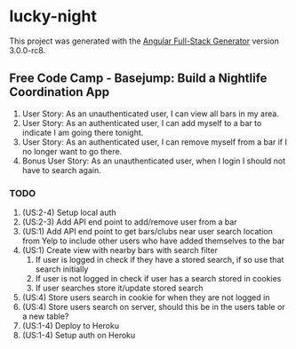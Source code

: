 # lucky-night

This project was generated with the [Angular Full-Stack Generator](https://github.com/DaftMonk/generator-angular-fullstack) version 3.0.0-rc8.

## Free Code Camp - Basejump: Build a Nightlife Coordination App
1)  User Story: As an unauthenticated user, I can view all bars in my area.
2)  User Story: As an authenticated user, I can add myself to a bar to indicate I am going there tonight.
3)  User Story: As an authenticated user, I can remove myself from a bar if I no longer want to go there.
4)  Bonus User Story: As an unauthenticated user, when I login I should not have to search again.

### TODO
<ol>
<li>(US:2-4)  Setup local auth</li>
<li>(US:2-3)  Add API end point to add/remove user from a bar</li>
<li>(US:1)    Add API end point to get bars/clubs near user search location from Yelp to include other users who have added themselves to the bar</li>
<li>(US:1)    Create view with nearby bars with search filter
  <ol>
    <li>If user is logged in check if they have a stored search, if so use that search initially</li>
    <li>If user is not logged in check if user has a search stored in cookies</li>
    <li>If user searches store it/update stored search</li>
  </ol>
</li>
<li>(US:4)    Store users search in cookie for when they are not logged in</li>
<li>(US:4)    Store users search on server, should this be in the users table or a new table?</li>
<li>(US:1-4)  Deploy to Heroku</li>
<li>(US:1-4)  Setup auth on Heroku</li>
</ol>
